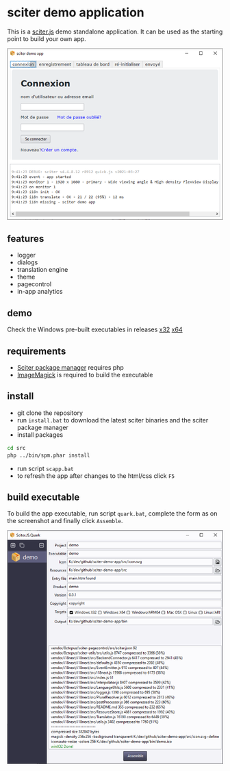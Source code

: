 # sciter demo application

This is a [sciter.js](https://sciter.com/) demo standalone application.
It can be used as the starting point to build your own app.

![sciter demo app screenshot](screenshot.png)

## features

- logger
- dialogs
- translation engine
- theme
- pagecontrol
- in-app analytics

## demo

Check the Windows pre-built executables in releases [x32](https://github.com/8ctopus/sciter-demo-app/releases/download/1.0.1/demo-x32.exe)
[x64](https://github.com/8ctopus/sciter-demo-app/releases/download/1.0.1/demo-x64.exe)

## requirements

- [Sciter package manager](https://github.com/8ctopus/sciter-package-manager) requires php
- [ImageMagick](https://imagemagick.org/) is required to build the executable

## install

- git clone the repository
- run `install.bat` to download the latest sciter binaries and the sciter package manager
- install packages

```sh
cd src
php ../bin/spm.phar install
```

- run script `scapp.bat`
- to refresh the app after changes to the html/css click `F5`

## build executable

To build the app executable, run script `quark.bat`, complete the form as on the screenshot and finally click `Assemble`.

![quark screenshot](quark.png)
